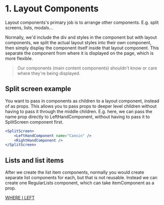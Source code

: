 # 1. Layout Components

Layout components's primary job is to arrange other components. E.g. split screens, lists, modals...

Normally, we'd include the div and styles in the component but with layout components, we split the actual layout styles into their own component, then simply display the component itself inside that layout component. This separate the component from where it is displayed on the page, which is more flexible.

> Our components (main content components) shouldn't know or care where they're being displayed.

## Split screen example

You want to pass in components as children to a layout component, instead of as props. This allows you to pass props to deeper level children without having to pass it through the middle children. E.g. here, we can pass the name prop directly to LeftHandComponent, without having to pass it to SplitScreen component first.
```jsx
<SplitScreen>
    <LeftHandComponent name="Cansin" />
    <RightHandComponent />
</SplitScreen>
```

## Lists and list items
After we create the list item components, normally you would create separate list components for each, but that is not reusable. Instead we can create one RegularLists component, which can take itemComponent as a prop. 

[WHERE I LEFT](https://www.linkedin.com/learning/react-design-patterns/creating-different-list-types?autoSkip=true&resume=false&u=2174970)